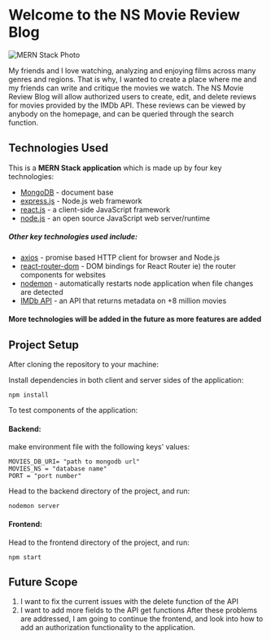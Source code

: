 # Welcome to the NS Movie Review Blog

![MERN Stack Photo](https://www.mindinventory.com/blog/wp-content/uploads/2021/06/mern-stack.png)

My friends and I love watching, analyzing and enjoying films across many genres and regions. That is why, I wanted
to create a place where me and my friends can write and critique the movies we watch. The NS Movie Review Blog
will allow authorized users to create, edit, and delete reviews for movies provided by the IMDb API. These reviews can be
viewed by anybody on the homepage, and can be queried through the search function.

## Technologies Used
This is a **MERN Stack application** which is made up by four key technologies:

* [MongoDB](https://docs.mongodb.com/) - document base
* [express.js](https://expressjs.com/) - Node.js web framework
* [react.js](https://reactjs.org/) - a client-side JavaScript framework
* [node.js](https://nodejs.org/en/docs/) - an open source JavaScript web server/runtime


##### Other key technologies used include:

* [axios](https://www.npmjs.com/package/axios) - promise based HTTP client for browser and Node.js
* [react-router-dom](https://www.npmjs.com/package/react-router-dom) - DOM bindings for React Router ie) the router components for websites
* [nodemon](https://www.npmjs.com/package/nodemon) - automatically restarts node application when file changes are detected
* [IMDb API](https://developer.imdb.com/) - an API that returns metadata on +8 million movies


#### More technologies will be added in the future as more features are added

## Project Setup
After cloning the repository to your machine:

Install dependencies in both client and server sides of the application:

`npm install`

To test components of the application:

#### Backend:

make environment file with the following keys' values:
```
MOVIES_DB_URI= "path to mongodb url"
MOVIES_NS = "database name"
PORT = "port number"
```
Head to the backend directory of the project, and run:

`nodemon server`

#### Frontend:

Head to the frontend directory of the project, and run:

`npm start`

## Future Scope
1. I want to fix the current issues with the delete function of the API
2. I want to add more fields to the API get functions
After these problems are addressed, I am going to continue the frontend, and look into how to add an authorization functionality to the application.
